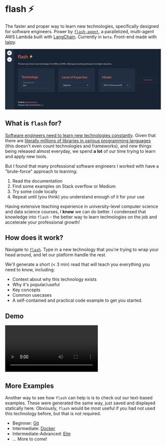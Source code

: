 # flash ⚡️
The faster and proper way to learn new technologies, specifically designed for software engineers. Power by [`flash-agent`](https://github.com/xoo-creative/flash-agent/tree/main), a parallelized, multi-agent AWS Lambda built with [LangChain](https://github.com/langchain-ai/langchain). Currently in `beta`. Front-end made with [taipy](https://github.com/Avaiga/taipy/).

![Flash Homepage](./static/flash_homepage.png "Flash Homepage")

## What is `flash` for?

[Software engineers need to learn new technologies constantly](https://www.reddit.com/r/AskEngineers/comments/t8qo2v/do_you_constantly_have_to_learn_new_stuff_as_a/). Given that there are [literally millions of libraries in various programming languages](https://www.codingem.com/what-is-a-library/) (this doesn't even count technologies and frameworks), and new things being released almost everyday, we spend **a lot** of our time trying to learn and apply new tools.

But I found that many professional software engineers I worked with have a "brute-force" approach to learning:

1. Read the documentation
2. Find some examples on Stack overflow or Medium
3. Try some code locally 
4. Repeat until (you think) you understand enough of it for your use

<!-- Not only is this an inefficient way of learning, it also does not work for engineers newer to the field, since this approach **relies** on parsing dense, technical documentation and "filling in the gaps" yourself. How could I learn a python package this way if I don't even know how to `pip install`? -->

Having extensive teaching experience in university-level computer science and data science courses, I **know** we can do better. I condensed that knowledge into `flash` - the better way to learn technologies on the job and accelerate your professional growth!

## How does it work?

Navigate to [`flash`](https://tommysteryy-flash-b4977b4fbac5.herokuapp.com/). Type in a new technology that you're trying to wrap your head around, and let our platform handle the rest. 

We'll generate a short (< 3 min) read that will teach you everything you need to know, including:

- Context about why this technology exists
- Why it's popular/useful
- Key concepts
- Common usecases
- A self-contained and practical code example to get you started.
  
## Demo

<video controls>
<source src="./static/flash-demo.mov" type="video/mp4">
</video>

## More Examples

Another way to see how `flash` can help is is to check out our text-based examples. These were generated the same way, just saved and displayed statically here. Obviously, `flash` would be most useful if you had not used this technology before, but that is not required.

- Beginner: [Git](./flash/text-examples/git/)
- Intermediate: [Docker](./flash/text-examples/docker/)
- Intermediate-Advanced: [Elm](./flash/text-examples/elm/)
- ... More to come!